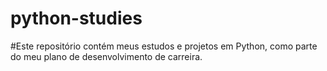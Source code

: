 # python-studies 
#Este repositório contém meus estudos e projetos em Python, como parte do meu plano de desenvolvimento de carreira.
